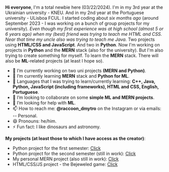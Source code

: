 **Hi everyone**, I'm a total newbie here (03/22/2024). 
I'm in my 3rd year at the Ukrainian university - KNEU. And in my 2nd year at the Portuguese university - ULisboa FCUL. 
I started coding about *six months ago* (around September 2023 - I was working on a bunch of group projects for my university).
*Even though my first experience was at high school (almost 5 or 6 years ago) when my (best) friend was trying to teach me HTML and CSS. Near that time my uncle also was trying to teach me Java.*
Two projects using **HTML/CSS and JavaScript**. And two in **Python**.
Now I'm working on projects in **Python** and the **MERN** stack (also for the university).
But I'm also trying to create something for myself. To learn the **MERN** stack.
There will also be **ML**-related projects (at least I hope so).

- 🔭 I’m currently working on two uni projects **(MERN and Python)**.
- 🌱 I’m currently learning **MERN** stack and **Python for ML**.
- 🌱 Languages that I was trying to learn/currently learning: **C++, Java, Python, JavaScript (including frameworks), HTML and CSS, English, Portuguese**. 
- 👯 I’m looking to collaborate on some **simple ML and MERN projects**.
- 🤔 I’m looking for help with **ML**.
- 📫 How to reach me: **@raccoon_dmytro** on the Instagram or via emails:
-- Personal.
- 😄 Pronouns: he/him.
- ⚡ Fun fact: I like dinosaurs and astronomy.

**My projects (at least those to which I have access as the creator)**:
- Python project for the first semester: [Click](https://github.com/dmuman/Programming-1-project)
- Python project for the second semester (still in work): [Click](https://github.com/dmuman/Programming-2-project)
- My personal MERN project (also still in work): [Click](https://github.com/dmuman/My-first-MERN-project)
- HTML/CSS/JS project - the Bejeweled game: [Click](https://github.com/dmuman/ITW-bejeweled-game)
